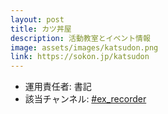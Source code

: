 ```yaml
---
layout: post
title: カツ丼屋
description: 活動教室とイベント情報
image: assets/images/katsudon.png
link: https://sokon.jp/katsudon
---
```


- 運用責任者: 書記
- 該当チャンネル: [#ex_recorder](https://sokon.slack.com/messages/C4FUFR7S9/)